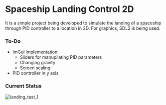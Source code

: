 # Spaceship Landing Control 2D

It is a simple project being developed to simulate the landing of a spaceship through PID controller to a location in 2D. For graphics, SDL2 is being used. 

### To-Do
- ImGui implementation
  - Sliders for manupilating PID parameters
  - Changing gravity
  - Screen scaling
- PID controller in y axis

### Current Status
![landing_test_1](https://github.com/akinnihat/spaceship_landing_control_2d/assets/65076591/1de9814b-0d6e-4910-ab16-179d773be187)

